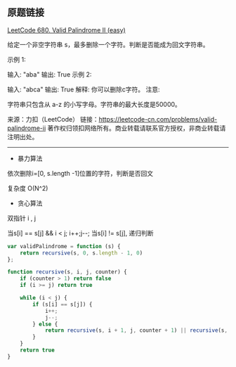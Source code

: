 ## 原题链接

[LeetCode 680. Valid Palindrome II (easy)](https://leetcode-cn.com/problems/valid-palindrome-ii/)


给定一个非空字符串 s，最多删除一个字符。判断是否能成为回文字符串。

示例 1:

输入: "aba"
输出: True
示例 2:

输入: "abca"
输出: True
解释: 你可以删除c字符。
注意:

字符串只包含从 a-z 的小写字母。字符串的最大长度是50000。

来源：力扣（LeetCode）
链接：<https://leetcode-cn.com/problems/valid-palindrome-ii>
著作权归领扣网络所有。商业转载请联系官方授权，非商业转载请注明出处。


---

* 暴力算法

依次删除i=[0, s.length -1]位置的字符，判断是否回文

复杂度 O(N^2)

* 贪心算法

双指针 i , j

当s[i] == s[j] && i < j; i++;j--;
当s[i] != s[j], 递归判断


```javascript
var validPalindrome = function (s) {
    return recursive(s, 0, s.length - 1, 0)
};

function recursive(s, i, j, counter) {
    if (counter > 1) return false
    if (i >= j) return true

    while (i < j) {
        if (s[i] == s[j]) {
            i++;
            j--;
        } else {
            return recursive(s, i + 1, j, counter + 1) || recursive(s, i, j - 1, counter + 1)
        }
    }
    return true
}
```
